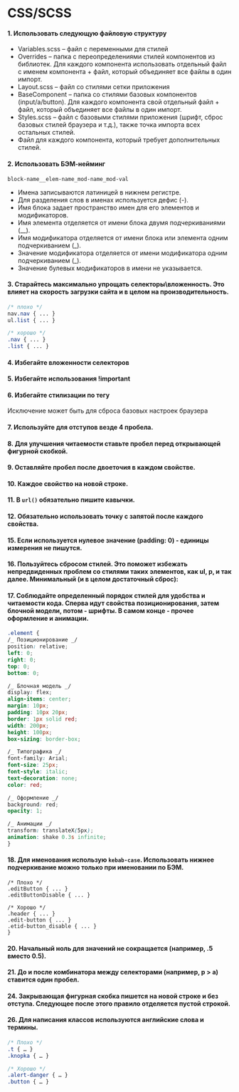 # CSS/SCSS

#### 1. Использовать следующую файловую структуру

- Variables.scss – файл с переменными для стилей
- Overrides – папка с переопределениями стилей компонентов из библиотек. Для каждого компонента использовать отдельный файл с именем компонента + файл, который объединяет все файлы в один импорт.
- Layout.scss – файл со стилями сетки приложения
- BaseComponent – папка со стилями базовых компонентов (input/a/button). Для каждого компонента свой отдельный файл + файл, который объединяет все файлы в один импорт.
- Styles.scss – файл с базовыми стилями приложения (шрифт, сброс базовых стилей браузера и т.д.), также точка импорта всех остальных стилей.
- Файл для каждого компонента, который требует дополнительных стилей.

#### 2. Использовать БЭМ-нейминг

`block-name__elem-name_mod-name_mod-val`

- Имена записываются латиницей в нижнем регистре.
- Для разделения слов в именах используется дефис (-).
- Имя блока задает пространство имен для его элементов и модификаторов.
- Имя элемента отделяется от имени блока двумя подчеркиваниями (__).
- Имя модификатора отделяется от имени блока или элемента одним подчеркиванием (_).
- Значение модификатора отделяется от имени модификатора одним подчеркиванием (_).
- Значение булевых модификаторов в имени не указывается.

#### 3.  Старайтесь максимально упрощать селекторы\вложенность. Это влияет на скорость загрузки сайта и в целом на производительность.

```scss
/* плохо */
nav.nav { ... }
ul.list { ... }

/* хорошо */
.nav { ... }
.list { ... }
```
#### 4. Избегайте вложенности селекторов

#### 5. Избегайте использования !important

#### 6. Избегайте стилизации по тегу

Исключение может быть для сброса базовых настроек браузера

#### 7. Используйте для отступов везде 4 пробела.

#### 8. Для улучшения читаемости ставьте пробел перед открывающей фигурной скобкой.

#### 9. Оставляйте пробел после двоеточия в каждом свойстве.

#### 10. Каждое свойство на новой строке.

#### 11. В `url()` обязательно пишите кавычки.

#### 12. Обязательно использовать точку с запятой после каждого свойства.

#### 15. Если используется нулевое значение (padding: 0) - единицы измерения не пишутся.

#### 16. Пользуйтесь сбросом стилей. Это поможет избежать непредвиденных проблем со стилями таких элементов, как ul, p, и так далее. Минимальный (и в целом достаточный сброс):

#### 17. Соблюдайте определенный порядок стилей для удобства и читаемости кода. Сперва идут свойства позиционирования, затем блочной модели, потом - шрифты. В самом конце - прочее оформление и анимации.

```scss
.element {
/_ Позиционирование _/
position: relative;
left: 0;
right: 0;
top: 0;
bottom: 0;

/_ Блочная модель _/
display: flex;
align-items: center;
margin: 10px;
padding: 10px 20px;
border: 1px solid red;
width: 200px;
height: 100px;
box-sizing: border-box;

/_ Типографика _/
font-family: Arial;
font-size: 25px;
font-style: italic;
text-decoration: none;
color: red;

/_ Оформление _/
background: red;
opacity: 1;

/_ Анимации _/
transform: translateX(5px);
animation: shake 0.3s infinite;
}
```

#### 18. Для именования использую `kebab-case`. Использовать нижнее подчеркивание можно только при именовании по БЭМ.

```scss{
/* Плохо */
.editButton { ... }
.editButtonDisable { ... }

/* Хорошо */
.header { ... }
.edit-button { ... }
.etid-button_disable { ... }
}
```

#### 20. Начальный ноль для значений не сокращается (например, .5 вместо 0.5).

#### 21. До и после комбинатора между селекторами (например, p > a) ставится один пробел.

#### 24. Закрывающая фигурная скобка пишется на новой строке и без отступа. Следующее после этого правило отделяется пустой строкой.

#### 26. Для написания классов используются английские слова и термины.

```scss
/* Плохо */
.t { … }
.knopka { … }

/* Хорошо */
.alert-danger { … }
.button { … }
```
